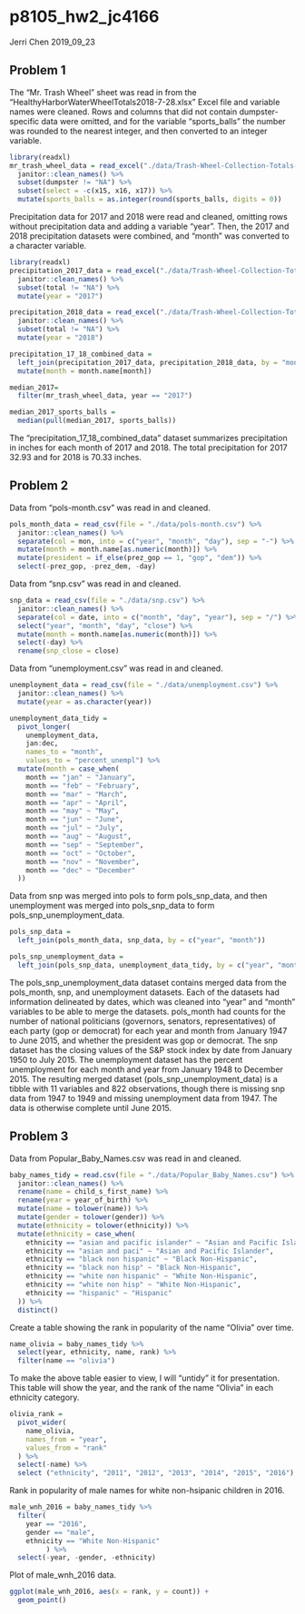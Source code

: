 p8105\_hw2\_jc4166
================
Jerri Chen
2019\_09\_23

## Problem 1

The “Mr. Trash Wheel” sheet was read in from the
“HealthyHarborWaterWheelTotals2018-7-28.xlsx” Excel file and variable
names were cleaned. Rows and columns that did not contain
dumpster-specific data were omitted, and for the variable
“sports\_balls” the number was rounded to the nearest integer, and
then converted to an integer variable.

``` r
library(readxl)
mr_trash_wheel_data = read_excel("./data/Trash-Wheel-Collection-Totals-8-6-19.xlsx", sheet = "Mr. Trash Wheel") %>% 
  janitor::clean_names() %>% 
  subset(dumpster != "NA") %>%
  subset(select = -c(x15, x16, x17)) %>%
  mutate(sports_balls = as.integer(round(sports_balls, digits = 0))
```

Precipitation data for 2017 and 2018 were read and cleaned, omitting
rows without precipitation data and adding a variable “year”. Then, the
2017 and 2018 precipitation datasets were combined, and “month” was
converted to a character variable.

``` r
library(readxl)
precipitation_2017_data = read_excel("./data/Trash-Wheel-Collection-Totals-8-6-19.xlsx", sheet = "2017 Precipitation", range = "A2:B14") %>% 
  janitor::clean_names() %>%
  subset(total != "NA") %>%
  mutate(year = "2017")

precipitation_2018_data = read_excel("./data/Trash-Wheel-Collection-Totals-8-6-19.xlsx", sheet = "2018 Precipitation", range = "A2:B14") %>% 
  janitor::clean_names() %>%
  subset(total != "NA") %>%
  mutate(year = "2018")

precipitation_17_18_combined_data = 
  left_join(precipitation_2017_data, precipitation_2018_data, by = "month") %>%
  mutate(month = month.name[month])
```

``` r
median_2017= 
  filter(mr_trash_wheel_data, year == "2017")

median_2017_sports_balls = 
  median(pull(median_2017, sports_balls))
```

The “precipitation\_17\_18\_combined\_data” dataset summarizes
precipitation in inches for each month of 2017 and 2018. The total
precipitation for 2017 32.93 and for 2018 is 70.33 inches.

## Problem 2

Data from “pols-month.csv” was read in and cleaned.

``` r
pols_month_data = read_csv(file = "./data/pols-month.csv") %>%
  janitor::clean_names() %>%
  separate(col = mon, into = c("year", "month", "day"), sep = "-") %>%
  mutate(month = month.name[as.numeric(month)]) %>% 
  mutate(president = if_else(prez_gop == 1, "gop", "dem")) %>% 
  select(-prez_gop, -prez_dem, -day)
```

Data from “snp.csv” was read in and cleaned.

``` r
snp_data = read_csv(file = "./data/snp.csv") %>% 
  janitor::clean_names() %>%
  separate(col = date, into = c("month", "day", "year"), sep = "/") %>% 
  select("year", "month", "day", "close") %>% 
  mutate(month = month.name[as.numeric(month)]) %>% 
  select(-day) %>% 
  rename(snp_close = close)
```

Data from “unemployment.csv” was read in and cleaned.

``` r
unemployment_data = read_csv(file = "./data/unemployment.csv") %>% 
  janitor::clean_names() %>% 
  mutate(year = as.character(year))

unemployment_data_tidy = 
  pivot_longer(
    unemployment_data,
    jan:dec,
    names_to = "month",
    values_to = "percent_unempl") %>% 
  mutate(month = case_when(
    month == "jan" ~ "January",
    month == "feb" ~ "February",
    month == "mar" ~ "March",
    month == "apr" ~ "April",
    month == "may" ~ "May",
    month == "jun" ~ "June",
    month == "jul" ~ "July",
    month == "aug" ~ "August",
    month == "sep" ~ "September",
    month == "oct" ~ "October",
    month == "nov" ~ "November",
    month == "dec" ~ "December"
  ))
```

Data from snp was merged into pols to form pols\_snp\_data, and then
unemployment was merged into pols\_snp\_data to form
pols\_snp\_unemployment\_data.

``` r
pols_snp_data = 
  left_join(pols_month_data, snp_data, by = c("year", "month"))

pols_snp_unemployment_data = 
  left_join(pols_snp_data, unemployment_data_tidy, by = c("year", "month"))
```

The pols\_snp\_unemployment\_data dataset contains merged data from the
pols\_month, snp, and unemployment datasets. Each of the datasets had
information delineated by dates, which was cleaned into “year” and
“month” variables to be able to merge the datasets. pols\_month had
counts for the number of national politicians (governors, senators,
representatives) of each party (gop or democrat) for each year and month
from January 1947 to June 2015, and whether the president was gop or
democrat. The snp dataset has the closing values of the S\&P stock index
by date from January 1950 to July 2015. The unemployment dataset has the
percent unemployment for each month and year from January 1948 to
December 2015. The resulting merged dataset
(pols\_snp\_unemployment\_data) is a tibble with 11 variables and 822
observations, though there is missing snp data from 1947 to 1949 and
missing unemployment data from 1947. The data is otherwise complete
until June 2015.

## Problem 3

Data from Popular\_Baby\_Names.csv was read in and cleaned.

``` r
baby_names_tidy = read.csv(file = "./data/Popular_Baby_Names.csv") %>% 
  janitor::clean_names() %>% 
  rename(name = child_s_first_name) %>% 
  rename(year = year_of_birth) %>% 
  mutate(name = tolower(name)) %>% 
  mutate(gender = tolower(gender)) %>% 
  mutate(ethnicity = tolower(ethnicity)) %>% 
  mutate(ethnicity = case_when(
    ethnicity == "asian and pacific islander" ~ "Asian and Pacific Islander",
    ethnicity == "asian and paci" ~ "Asian and Pacific Islander",
    ethnicity == "black non hispanic" ~ "Black Non-Hispanic",
    ethnicity == "black non hisp" ~ "Black Non-Hispanic",
    ethnicity == "white non hispanic" ~ "White Non-Hispanic",
    ethnicity == "white non hisp" ~ "White Non-Hispanic",
    ethnicity == "hispanic" ~ "Hispanic"
  )) %>% 
  distinct()
```

Create a table showing the rank in popularity of the name “Olivia” over
time.

``` r
name_olivia = baby_names_tidy %>% 
  select(year, ethnicity, name, rank) %>% 
  filter(name == "olivia")
```

To make the above table easier to view, I will “untidy” it for
presentation. This table will show the year, and the rank of the name
“Olivia” in each ethnicity category.

``` r
olivia_rank =
  pivot_wider(
    name_olivia,
    names_from = "year",
    values_from = "rank"
  ) %>% 
  select(-name) %>% 
  select ("ethnicity", "2011", "2012", "2013", "2014", "2015", "2016")
```

Rank in popularity of male names for white non-hsipanic children in
2016.

``` r
male_wnh_2016 = baby_names_tidy %>% 
  filter(
    year == "2016",
    gender == "male",
    ethnicity == "White Non-Hispanic"
         ) %>% 
  select(-year, -gender, -ethnicity)
```

Plot of male\_wnh\_2016 data.

``` r
ggplot(male_wnh_2016, aes(x = rank, y = count)) + 
  geom_point()
```
